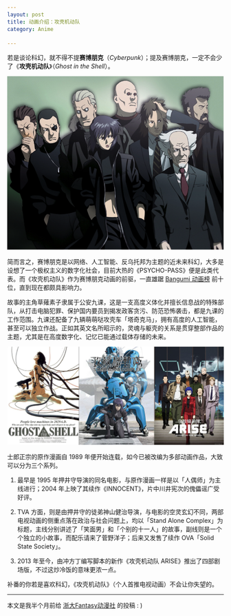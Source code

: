 ```yaml
---
layout: post
title: 动画介绍：攻壳机动队
category: Anime

---
```


若是谈论科幻，就不得不提**赛博朋克**（*Cyberpunk*）；提及赛博朋克，一定不会少了《**攻壳机动队**》（*Ghost in the Shell*）。

![](/images/ghost-in-the-shell.png)

<!--more-->

简而言之，赛博朋克是以网络、人工智能、反乌托邦为主题的近未来科幻，大多是设想了一个极权主义的数字化社会，目前大热的《PSYCHO-PASS》便是此类代表。而《攻壳机动队》作为赛博朋克动画的前驱，一直雄踞 [Bangumi 动画榜](http://bangumi.tv/anime/browser?sort=rank) 前十位，直到现在都颇具影响力。

故事的主角草薙素子隶属于公安九课，这是一支高度义体化并擅长信息战的特殊部队，从打击电脑犯罪、保护国内要员到揭发政客贪污、防范恐怖袭击，都是九课的工作范围。九课还配备了九辆萌萌哒攻壳车「塔奇克马」，拥有高度的人工智能，甚至可以独立作战。正如其英文名所昭示的，灵魂与躯壳的关系是贯穿整部作品的主题，尤其是在高度数字化、记忆已能通过载体存储的未来。

![](/images/ghost-in-the-shell.jpg)

士郎正宗的原作漫画自 1989 年便开始连载，如今已被改编为多部动画作品，大致可以分为三个系列。

1. 最早是 1995 年押井守导演的同名电影，与原作漫画一样是以「人偶师」为主线进行；2004 年上映了其续作《INNOCENT》，片中川井宪次的傀儡谣广受好评。

2. TVA 方面，则是由押井守的徒弟神山健治导演，与电影的空灵玄幻不同，两部电视动画的侧重点落在政治与社会问题上，均以「Stand Alone Complex」为标题，主线分别讲述了「笑面男」和「个别的十一人」的故事，副线则是一个个独立的小故事，而配乐请来了菅野洋子；后来又发售了续作 OVA「Solid State Society」。

3. 2013 年至今，由冲方丁编写脚本的新作《攻壳机动队 ARISE》推出了四部剧场版，不过这炒冷饭的意味更浓一点。

补番的你若是喜欢科幻，《攻壳机动队》（个人首推电视动画）不会让你失望的。

---

本文是我半个月前给 [浙大Fantasy动漫社](http://mp.weixin.qq.com/s?__biz=MzA3ODc0NzczMQ==&mid=201725590&idx=1&sn=cb8d10d8b16617d408c6f5b9ed0049b3#rd) 的投稿 : )